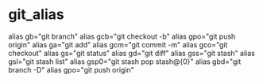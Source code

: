 # git_alias
alias gb="git branch"
alias gcb="git checkout -b"
alias gpo="git push origin"
alias ga="git add"
alias gcm="git commit -m"
alias gco="git checkout"
alias gs="git status"
alias gd="git diff"
alias gss="git stash"
alias gsl="git stash list"
alias gsp0="git stash pop stash@{0}"
alias gbd="git branch -D"
alias gpo="git push origin"
